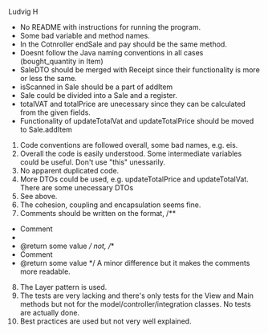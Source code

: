 Ludvig H
- No README with instructions for running the program.
- Some bad variable and method names.
- In the Cotnroller endSale and pay should be the same method.
- Doesnt follow the Java naming conventions in all cases (bought_quantity in Item)
- SaleDTO should be merged with Receipt since their functionality is more or less the same.
- isScanned in Sale should be a part of addItem
- Sale could be divided into a Sale and a register.
- totalVAT and totalPrice are unecessary since they can be calculated from the given fields.
- Functionality of updateTotalVat and updateTotalPrice should be moved to Sale.addItem

1. Code conventions are followed overall, some bad names, e.g. eis.
2. Overall the code is easily understood. Some intermediate variables could be useful. Don't use "this" unessarily.
3. No apparent duplicated code.
4. More DTOs could be used, e.g. updateTotalPrice and updateTotalVat. There are some unecessary DTOs 
5. See above.
6. The cohesion, coupling and encapsulation seems fine.
7. Comments should be written on the format,
/**
 * Comment
 *
 * @return some value
 */
 not,
 /**
 * Comment
 * @return some value
 */
A minor difference but it makes the comments more readable.
8. The Layer pattern is used.
9. The tests are very lacking and there's only tests for the View and Main methods but not for the model/controller/integration classes. No tests are actually done.
10. Best practices are used but not very well explained.
